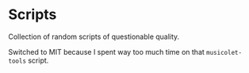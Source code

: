 
# Scripts

Collection of random scripts of questionable quality.

Switched to MIT because I spent way too much time on that `musicolet-tools` script.